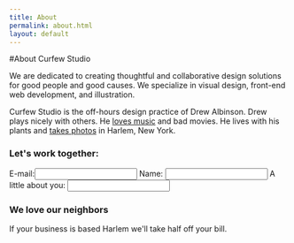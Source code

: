 ```yaml
---
title: About
permalink: about.html
layout: default
---
```


#About Curfew Studio

We are dedicated to creating thoughtful and collaborative design solutions for good people and good causes. We specialize in visual design, front-end web development, and illustration.

Curfew Studio is the off-hours design practice of Drew Albinson. Drew plays nicely with others. He [loves music](http://spotify.com/user/curfewstudio "Follow Drew on Spotify") and bad movies. He lives with his plants and [takes photos](http://instagram.com/user/drewacreative "Follow Drew on Instagram") in Harlem, New York.


### Let's work together:
E-mail:<input>
Name: <input>
A little about you: <input>

### We love our neighbors
If your business is based Harlem we'll take half off your bill.
